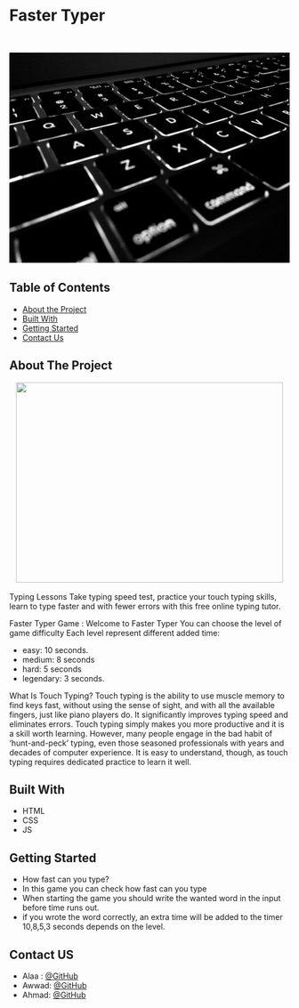 
# Faster Typer 

<!-- PROJECT LOGO -->
<br />

<p align="center">
  <img src="Typer.jpg"/>
</p>


<!-- TABLE OF CONTENTS -->
## Table of Contents

* [About the Project](#about-the-project)
* [Built With](#built-with)
* [Getting Started](#getting-started)
* [Contact Us](#contact)


<!-- ABOUT THE PROJECT -->
## About The Project
<p align="center">
  <img src="http://gph.is/28Mn8fa" width=480px height=360px; />
</p>
Typing Lessons
Take typing speed test, practice your touch typing skills,
learn to type faster and with fewer errors with this free online typing tutor.


Faster Typer Game : Welcome to Faster Typer You can choose the level of game difficulty
Each level represent different added time:
* easy: 10 seconds.
* medium: 8 seconds
* hard: 5 seconds 
* legendary: 3 seconds.  


What Is Touch Typing?
Touch typing is the ability to use muscle memory to find keys fast, without using the sense of sight, and with all the available fingers, just like piano players do. It significantly improves typing speed and eliminates errors. Touch typing simply makes you more productive and it is a skill worth learning. However, many people engage in the bad habit of ‘hunt-and-peck’ typing, even those seasoned professionals with years and decades of computer experience. It  is easy to understand,
though, as touch typing requires dedicated practice to learn it well.


## Built With
* HTML
* CSS
* JS


<!-- GETTING STARTED -->
## Getting Started
* How fast can you type?
* In this game you can check how fast can you type
* When starting the game you should write the wanted word in the input before time runs out. 
* if you wrote the word correctly, an extra time will be added to the timer 10,8,5,3 seconds depends on the level.


<!-- Contact US -->
## Contact US

* Alaa : [@GitHub](https://github.com/alaabashiyi)
* Awwad: [@GitHub](https://github.com/muhammadawwad9)
* Ahmad: [@GitHub](https://github.com/ahmad420)

